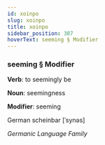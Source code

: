 ```yaml
---
id: xoinpo
slug: xoinpo
title: xoinpo
sidebar_position: 387
hoverText: seeming § Modifier
---
```


### seeming § Modifier

**Verb**: to seemingly be

**Noun**: seemingness

**Modifier**: seeming

German scheinbar [ˈsynəs]

*Germanic Language Family*